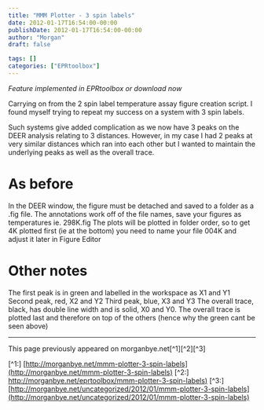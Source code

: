 ```yaml
---
title: "MMM Plotter - 3 spin labels"
date: 2012-01-17T16:54:00-00:00
publishDate: 2012-01-17T16:54:00-00:00
author: "Morgan"
draft: false

tags: []
categories: ["EPRtoolbox"]
---
```


*Feature implemented in EPRtoolbox or download now*

Carrying on from the 2 spin label temperature assay figure creation script. I found myself trying to repeat my success on a system with 3 spin labels.

Such systems give added complication as we now have 3 peaks on the DEER analysis relating to 3 distances. However, in my case I had 2 peaks at very similar distances which ran into each other but I wanted to maintain the underlying peaks as well as the overall trace.

# As before
In the DEER window, the figure must be detached and saved to a folder as a .fig file.
The annotations work off of the file names, save your figures as temperatures ie. 298K.fig
The plots will be plotted in folder order, so to get 4K plotted first (ie at the bottom) you need to name your file 004K and adjust it later in Figure Editor

# Other notes
The first peak is in green and labelled in the workspace as X1 and Y1
Second peak, red, X2 and Y2
Third peak, blue, X3 and Y3
The overall trace, black, has double line width and is solid, X0 and Y0.
The overall trace is plotted last and therefore on top of the others (hence why the green cant be seen above)



----
This page previously appeared on morganbye.net[^1][^2][^3]

[^1:] [http://morganbye.net/mmm-plotter-3-spin-labels](http://morganbye.net/mmm-plotter-3-spin-labels)
[^2:] [http://morganbye.net/eprtoolbox/mmm-plotter-3-spin-labels)](http://morganbye.net/eprtoolbox/mmm-plotter-3-spin-labels)
[^3:] [http://morganbye.net/uncategorized/2012/01/mmm-plotter-3-spin-labels](http://morganbye.net/uncategorized/2012/01/mmm-plotter-3-spin-labels)
